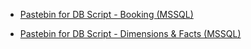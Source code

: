 - [Pastebin for DB Script - Booking (MSSQL)](https://pastebin.com/AqsHWdvU)

- [Pastebin for DB Script - Dimensions & Facts (MSSQL)](https://pastebin.com/pGHZvJzP)
